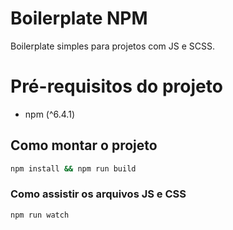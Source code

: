 # Boilerplate NPM

Boilerplate simples para projetos com JS e SCSS.

# Pré-requisitos do projeto

- npm (^6.4.1)

## Como montar o projeto

```bash
npm install && npm run build
```

### Como assistir os arquivos JS e CSS

```bash
npm run watch
```

